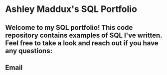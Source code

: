 # Ashley Maddux's SQL Portfolio

## Welcome to my SQL portfolio! This code repository contains examples of SQL I've written. Feel free to take a look and reach out if you have any questions:
## Email

